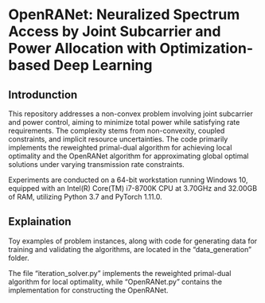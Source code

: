 # OpenRANet: Neuralized Spectrum Access by Joint Subcarrier and Power Allocation with Optimization-based Deep Learning

## Introdunction

This repository addresses a non-convex problem involving joint subcarrier and power control, aiming to minimize total power while satisfying rate requirements. The complexity stems from non-convexity, coupled constraints, and implicit resource uncertainties. The code primarily implements the reweighted primal-dual algorithm for achieving local optimality and the OpenRANet algorithm for approximating global optimal solutions under varying transmission rate constraints.

Experiments are conducted on a 64-bit workstation running Windows 10, equipped with an Intel(R) Core(TM) i7-8700K CPU at 3.70GHz and 32.00GB of RAM, utilizing Python 3.7 and PyTorch 1.11.0.

## Explaination

Toy examples of problem instances, along with code for generating data for training and validating the algorithms, are located in the “data_generation” folder.

The file “iteration_solver.py” implements the reweighted primal-dual algorithm for local optimality, while “OpenRANet.py” contains the implementation for constructing the OpenRANet.


